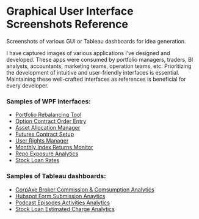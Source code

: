 # Graphical User Interface Screenshots Reference
Screenshots of various GUI or Tableau dashboards for idea generation. 

I have captured images of various applications I’ve designed and developed. These apps were consumed by portfolio managers, traders, BI analysts, accountants, marketing teams, operation teams, etc. Prioritizing the development of intuitive and user-friendly interfaces is essential. Maintaining these well-crafted interfaces as references is beneficial for every developer.

### Samples of WPF interfaces:
- [Portfolio Rebalancing Tool](rebalance%20trade%20generator.md)
- [Option Contract Order Entry](option%20contract%20order%20entry.md)
- [Asset Allocation Manager](asset%20allocation%20manager.md)
- [Futures Contract Setup](futures%20contract%20setup.md)
- [User Rights Manager](manager%20user%20rights.md)
- [Monthly Index Returns Monitor](monthly%20index%20returns.md)
- [Repo Exposure Analytics](repo%20exposure.md)
- [Stock Loan Rates](stock%20loan%20rates.md)

### Samples of Tableau dashboards:
- [CorpAxe Broker Commission & Comsumption Analytics](CorpAxe%20Broker%20Commission%20Tableau.md)
- [Hubspot Form Submission Anaytics](hubspot_form_submission_tableau.md)
- [Podcast Episodes Activities Analytics](podcast%20episode%20activity%20tableau.md)
- [Stock Loan Estimated Charge Analytics](stock%20loan%20tableau.md)
